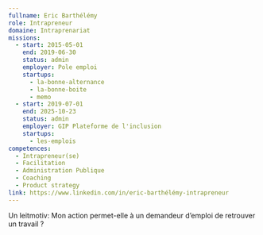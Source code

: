 ```yaml
---
fullname: Eric Barthélémy
role: Intrapreneur
domaine: Intraprenariat
missions:
  - start: 2015-05-01
    end: 2019-06-30
    status: admin
    employer: Pole emploi
    startups:
      - la-bonne-alternance
      - la-bonne-boite
      - memo
  - start: 2019-07-01
    end: 2025-10-23
    status: admin
    employer: GIP Plateforme de l'inclusion
    startups:
      - les-emplois
competences:
  - Intrapreneur(se)
  - Facilitation
  - Administration Publique
  - Coaching
  - Product strategy
link: https://www.linkedin.com/in/eric-barthélémy-intrapreneur
---
```

Un leitmotiv: Mon action permet-elle à un demandeur d’emploi de retrouver un travail ?
